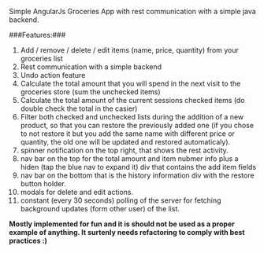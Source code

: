 Simple AngularJs Groceries App with rest communication with a simple java backend.

###Features:###
1. Add / remove / delete / edit items (name, price, quantity) from your groceries list
2. Rest communication with a simple backend
3. Undo action feature
4. Calculate the total amount that you will spend in the next visit to the groceries store (sum the unchecked items)
5. Calculate the total amount of the current sessions checked items (do double check the total in the casier)
6. Filter both checked and unchecked lists during the addition of a new product, so that you can restore the previously added one (if you chose to not restore it but you add the same name with different price or quantity, the old one will be updated and restored automaticaly).
7. spinner notification on the top right, that shows the rest activity.
8. nav bar on the top for the total amount and item nubmer info plus a hiden (tap the blue nav to expand it) div that contains the add item fields
9. nav bar on the bottom that is the history information div with the restore button holder.
10. modals for delete and edit actions.
11. constant (every 30 seconds) polling of the server for fetching background updates (form other user) of the list.

**Mostly implemented for fun and it is should not be used as a proper example of anything. It surtenly needs refactoring to comply with best practices :)**
 


